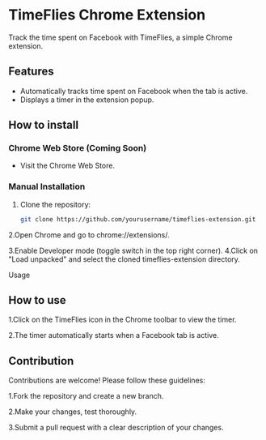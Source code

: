 # TimeFlies Chrome Extension
Track the time spent on Facebook with TimeFlies, a simple Chrome extension.

## Features

- Automatically tracks time spent on Facebook when the tab is active.
- Displays a timer in the extension popup.

## How to install

### Chrome Web Store (Coming Soon)

- Visit the Chrome Web Store. 

### Manual Installation

1. Clone the repository:
   ```bash
   git clone https://github.com/yourusername/timeflies-extension.git

2.Open Chrome and go to chrome://extensions/.

3.Enable Developer mode (toggle switch in the top right corner).
4.Click on "Load unpacked" and select the cloned timeflies-extension directory.

Usage

## How to use
1.Click on the TimeFlies icon in the Chrome toolbar to view the timer.

2.The timer automatically starts when a Facebook tab is active.

## Contribution
Contributions are welcome! Please follow these guidelines:

1.Fork the repository and create a new branch.

2.Make your changes, test thoroughly.

3.Submit a pull request with a clear description of your changes.



